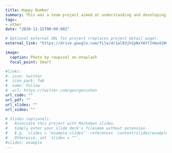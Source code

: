 ```yaml
---
title: Happy Number
summary: This was a team project aimed at understanding and developing a SML language code for the given algorithm that identifies Happy Number . The Algorithm was first converted to SML and later improved with static and dynamic semantics.
tags:
- other
date: "2020-12-15T00:00:00Z"

# Optional external URL for project (replaces project detail page).
external_link: "https://drive.google.com/file/d/1al03jhIpNxYAYfJVmo41WV7unsgC5ISm/view?usp=sharing"

image:
  caption: Photo by rawpixel on Unsplash
  focal_point: Smart

#links:
#- icon: twitter
#  icon_pack: fab
#  name: Follow
#  url: https://twitter.com/georgecushen
url_code: ""
url_pdf: ""
url_slides: ""
url_video: ""

# Slides (optional).
#   Associate this project with Markdown slides.
#   Simply enter your slide deck's filename without extension.
#   E.g. `slides = "example-slides"` references `content/slides/example-slides.md`.
#   Otherwise, set `slides = ""`.
#slides: example
---
```


